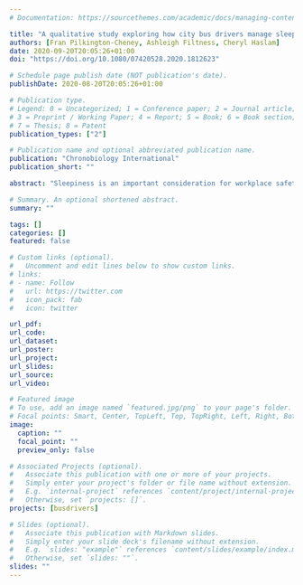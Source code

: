 ```yaml
---
# Documentation: https://sourcethemes.com/academic/docs/managing-content/

title: "A qualitative study exploring how city bus drivers manage sleepiness and fatigue"
authors: [Fran Pilkington-Cheney, Ashleigh Filtness, Cheryl Haslam]
date: 2020-09-20T20:05:26+01:00
doi: "https://doi.org/10.1080/07420528.2020.1812623"

# Schedule page publish date (NOT publication's date).
publishDate: 2020-08-20T20:05:26+01:00

# Publication type.
# Legend: 0 = Uncategorized; 1 = Conference paper; 2 = Journal article;
# 3 = Preprint / Working Paper; 4 = Report; 5 = Book; 6 = Book section;
# 7 = Thesis; 8 = Patent
publication_types: ["2"]

# Publication name and optional abbreviated publication name.
publication: "Chronobiology International"
publication_short: ""

abstract: "Sleepiness is an important consideration for workplace safety, especially in relation to shift work. There is limited understanding of how practical applications of countermeasures are used to manage sleepiness in a professional setting. One under-researched group is city bus drivers. This qualitative study investigated the use of individual sleepiness countermeasures within a sample of city bus drivers. Nine semi-structured focus groups were convened to explore the broader experience and management of sleepiness (n = 62, largest proportion aged 45–54 y, mean bus driving experience 13.3 y). The conversations of the focus groups were audio-recorded (total: 682 min) and transcribed anonymously verbatim. Discussions specifically relating to personal countermeasure use were isolated from the original transcripts, creating nine new transcripts for a targeted analysis on the topic of individual countermeasure use. Thematic analysis identified two main themes: (1) strategies used to counteract sleepiness and (2) barriers to individual countermeasure use, each with several subthemes. A variety of countermeasures were used, including strategies with limited potential for counteracting sleepiness, such as opening a window, drinking water, talking, stretching, and consuming forms of sugar. Workplace restrictions, such as access to facilities, limitations of food/drink consumption, and tight schedules, were the strongest influences on countermeasure choice. It is important that bus drivers have access to, and are aware of the effectiveness of, countermeasures to manage sleepiness during shift work. It is vital that the actions of drivers and shift workers are better understood in the planning of organizational countermeasures."

# Summary. An optional shortened abstract.
summary: ""

tags: []
categories: []
featured: false

# Custom links (optional).
#   Uncomment and edit lines below to show custom links.
# links:
# - name: Follow
#   url: https://twitter.com
#   icon_pack: fab
#   icon: twitter

url_pdf:
url_code:
url_dataset:
url_poster:
url_project:
url_slides:
url_source:
url_video:

# Featured image
# To use, add an image named `featured.jpg/png` to your page's folder. 
# Focal points: Smart, Center, TopLeft, Top, TopRight, Left, Right, BottomLeft, Bottom, BottomRight.
image:
  caption: ""
  focal_point: ""
  preview_only: false

# Associated Projects (optional).
#   Associate this publication with one or more of your projects.
#   Simply enter your project's folder or file name without extension.
#   E.g. `internal-project` references `content/project/internal-project/index.md`.
#   Otherwise, set `projects: []`.
projects: [busdrivers]

# Slides (optional).
#   Associate this publication with Markdown slides.
#   Simply enter your slide deck's filename without extension.
#   E.g. `slides: "example"` references `content/slides/example/index.md`.
#   Otherwise, set `slides: ""`.
slides: ""
---
```

